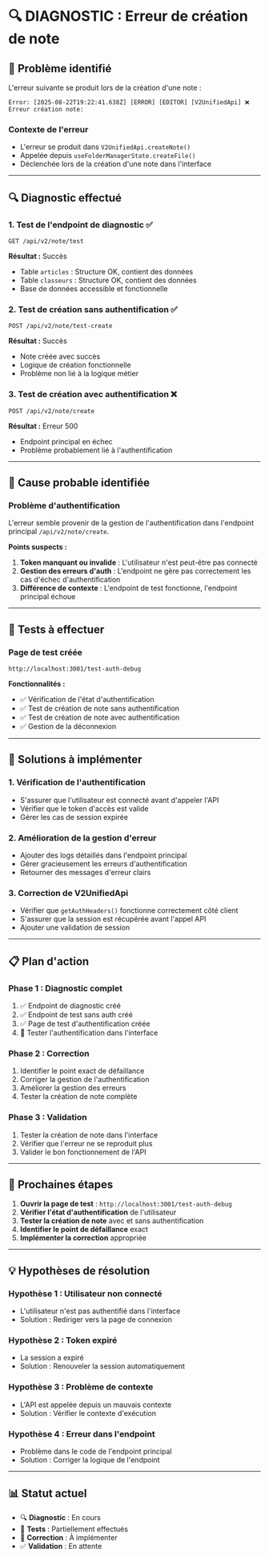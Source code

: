 # 🔍 DIAGNOSTIC : Erreur de création de note

## 🚨 **Problème identifié**

L'erreur suivante se produit lors de la création d'une note :

```
Error: [2025-08-22T19:22:41.638Z] [ERROR] [EDITOR] [V2UnifiedApi] ❌ Erreur création note:
```

### **Contexte de l'erreur**
- L'erreur se produit dans `V2UnifiedApi.createNote()`
- Appelée depuis `useFolderManagerState.createFile()`
- Déclenchée lors de la création d'une note dans l'interface

---

## 🔍 **Diagnostic effectué**

### **1. Test de l'endpoint de diagnostic** ✅
```
GET /api/v2/note/test
```
**Résultat :** Succès
- Table `articles` : Structure OK, contient des données
- Table `classeurs` : Structure OK, contient des données
- Base de données accessible et fonctionnelle

### **2. Test de création sans authentification** ✅
```
POST /api/v2/note/test-create
```
**Résultat :** Succès
- Note créée avec succès
- Logique de création fonctionnelle
- Problème non lié à la logique métier

### **3. Test de création avec authentification** ❌
```
POST /api/v2/note/create
```
**Résultat :** Erreur 500
- Endpoint principal en échec
- Problème probablement lié à l'authentification

---

## 🎯 **Cause probable identifiée**

### **Problème d'authentification**
L'erreur semble provenir de la gestion de l'authentification dans l'endpoint principal `/api/v2/note/create`.

**Points suspects :**
1. **Token manquant ou invalide** : L'utilisateur n'est peut-être pas connecté
2. **Gestion des erreurs d'auth** : L'endpoint ne gère pas correctement les cas d'échec d'authentification
3. **Différence de contexte** : L'endpoint de test fonctionne, l'endpoint principal échoue

---

## 🧪 **Tests à effectuer**

### **Page de test créée**
```
http://localhost:3001/test-auth-debug
```

**Fonctionnalités :**
- ✅ Vérification de l'état d'authentification
- ✅ Test de création de note sans authentification
- ✅ Test de création de note avec authentification
- ✅ Gestion de la déconnexion

---

## 🔧 **Solutions à implémenter**

### **1. Vérification de l'authentification**
- S'assurer que l'utilisateur est connecté avant d'appeler l'API
- Vérifier que le token d'accès est valide
- Gérer les cas de session expirée

### **2. Amélioration de la gestion d'erreur**
- Ajouter des logs détaillés dans l'endpoint principal
- Gérer gracieusement les erreurs d'authentification
- Retourner des messages d'erreur clairs

### **3. Correction de V2UnifiedApi**
- Vérifier que `getAuthHeaders()` fonctionne correctement côté client
- S'assurer que la session est récupérée avant l'appel API
- Ajouter une validation de session

---

## 📋 **Plan d'action**

### **Phase 1 : Diagnostic complet**
1. ✅ Endpoint de diagnostic créé
2. ✅ Endpoint de test sans auth créé
3. ✅ Page de test d'authentification créée
4. 🔄 Tester l'authentification dans l'interface

### **Phase 2 : Correction**
1. Identifier le point exact de défaillance
2. Corriger la gestion de l'authentification
3. Améliorer la gestion des erreurs
4. Tester la création de note complète

### **Phase 3 : Validation**
1. Tester la création de note dans l'interface
2. Vérifier que l'erreur ne se reproduit plus
3. Valider le bon fonctionnement de l'API

---

## 🚀 **Prochaines étapes**

1. **Ouvrir la page de test** : `http://localhost:3001/test-auth-debug`
2. **Vérifier l'état d'authentification** de l'utilisateur
3. **Tester la création de note** avec et sans authentification
4. **Identifier le point de défaillance** exact
5. **Implémenter la correction** appropriée

---

## 💡 **Hypothèses de résolution**

### **Hypothèse 1 : Utilisateur non connecté**
- L'utilisateur n'est pas authentifié dans l'interface
- Solution : Rediriger vers la page de connexion

### **Hypothèse 2 : Token expiré**
- La session a expiré
- Solution : Renouveler la session automatiquement

### **Hypothèse 3 : Problème de contexte**
- L'API est appelée depuis un mauvais contexte
- Solution : Vérifier le contexte d'exécution

### **Hypothèse 4 : Erreur dans l'endpoint**
- Problème dans le code de l'endpoint principal
- Solution : Corriger la logique de l'endpoint

---

## 📊 **Statut actuel**

- 🔍 **Diagnostic** : En cours
- 🧪 **Tests** : Partiellement effectués
- 🔧 **Correction** : À implémenter
- ✅ **Validation** : En attente 